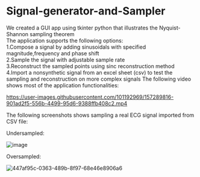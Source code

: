 # Signal-generator-and-Sampler


We created a GUI app using tkinter python that illustrates the Nyquist-Shannon sampling theorem\
The application supports the following options:\
1.Compose a signal by adding sinusoidals with specified magnitude,frequency and phase shift\
2.Sample the signal with adjustable sample rate\
3.Reconstruct the sampled points using sinc reconstruction method\
4.Import a nonsynthetic signal from an excel sheet (csv) to test the sampling and reconstruction on more complex signals
The following video shows most of the application functionalities:


https://user-images.githubusercontent.com/101192969/157289816-901ad2f5-556b-4499-95d6-9388ffb408c2.mp4




The following screenshots shows sampling a real ECG signal imported from CSV file:

Undersampled:

![image](https://user-images.githubusercontent.com/101192969/157290341-bb84bc39-2915-4fa4-b15d-29a25335f823.png)


Oversampled:

![447af95c-0363-489b-8f97-68e46e8906a6](https://user-images.githubusercontent.com/101192969/157290222-b58b8df2-dbd8-42a6-94d0-906c5c2689af.png)
